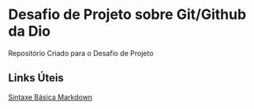 # Desafio de Projeto sobre Git/Github da Dio
Repositório Criado para o Desafio de Projeto
## Links Úteis
[Sintaxe Básica Markdown]()
